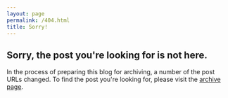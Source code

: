 ```yaml
---
layout: page
permalink: /404.html
title: Sorry!
---
```




Sorry, the post you're looking for is not here.
-----------------------------------------------

In the process of preparing this blog for archiving, a number of the post URLs changed. To find the post you're looking for, please visit the [archive page](http://blog.jakebelder.com/archive).
